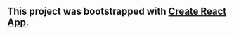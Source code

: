 ## This project was bootstrapped with [Create React App](https://github.com/facebook/create-react-app).
